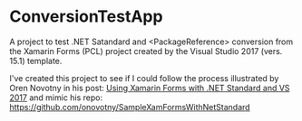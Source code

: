 # ConversionTestApp
A project to test .NET Satandard and &lt;PackageReference> conversion from the Xamarin Forms (PCL) project
created by the Visual Studio 2017 (vers. 15.1) template.

I've created this project to see if I could follow the process illustrated by Oren Novotny in his post:
[Using Xamarin Forms with .NET Standard and VS 2017](https://oren.codes/2017/04/23/using-xamarin-forms-with-net-standard-vs-2017-edition/)
and mimic his repo: https://github.com/onovotny/SampleXamFormsWithNetStandard
